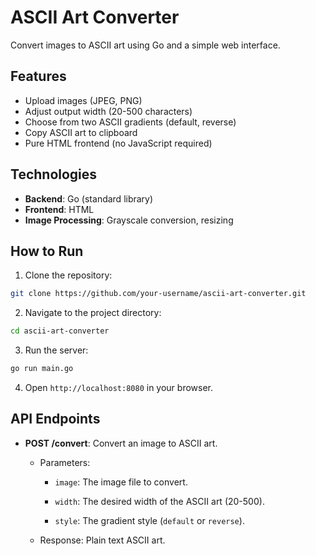 # ASCII Art Converter

Convert images to ASCII art using Go and a simple web interface.

## Features
- Upload images (JPEG, PNG)
- Adjust output width (20-500 characters)
- Choose from two ASCII gradients (default, reverse)
- Copy ASCII art to clipboard
- Pure HTML frontend (no JavaScript required)

## Technologies
- **Backend**: Go (standard library)
- **Frontend**: HTML
- **Image Processing**: Grayscale conversion, resizing

## How to Run
1. Clone the repository:
```bash
git clone https://github.com/your-username/ascii-art-converter.git
```
2. Navigate to the project directory:
```bash
cd ascii-art-converter
```
3. Run the server:
```bash
go run main.go
```
4. Open `http://localhost:8080` in your browser.

## API Endpoints
- **POST /convert**: Convert an image to ASCII art.
    
    - Parameters:
        
        - `image`: The image file to convert.
            
        - `width`: The desired width of the ASCII art (20-500).
            
        - `style`: The gradient style (`default` or `reverse`).
            
    - Response: Plain text ASCII art.
